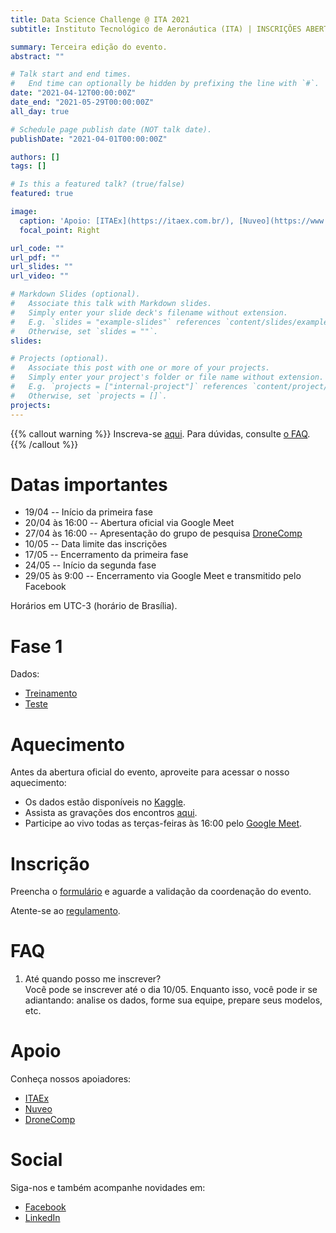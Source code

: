 ```yaml
---
title: Data Science Challenge @ ITA 2021
subtitle: Instituto Tecnológico de Aeronáutica (ITA) | INSCRIÇÕES ABERTAS

summary: Terceira edição do evento.
abstract: ""

# Talk start and end times.
#   End time can optionally be hidden by prefixing the line with `#`.
date: "2021-04-12T00:00:00Z"
date_end: "2021-05-29T00:00:00Z"
all_day: true

# Schedule page publish date (NOT talk date).
publishDate: "2021-04-01T00:00:00Z"

authors: []
tags: []

# Is this a featured talk? (true/false)
featured: true

image:
  caption: 'Apoio: [ITAEx](https://itaex.com.br/), [Nuveo](https://www.nuveo.ai/), [DroneComp](https://www.drone-comp.ita.br/)'
  focal_point: Right

url_code: ""
url_pdf: ""
url_slides: ""
url_video: ""

# Markdown Slides (optional).
#   Associate this talk with Markdown slides.
#   Simply enter your slide deck's filename without extension.
#   E.g. `slides = "example-slides"` references `content/slides/example-slides.md`.
#   Otherwise, set `slides = ""`.
slides:

# Projects (optional).
#   Associate this post with one or more of your projects.
#   Simply enter your project's folder or file name without extension.
#   E.g. `projects = ["internal-project"]` references `content/project/deep-learning/index.md`.
#   Otherwise, set `projects = []`.
projects:
---
```


{{% callout warning %}}
Inscreva-se <a href="https://forms.gle/a5UBZZXzPDNYEr4q7" target="_blank">aqui</a>.
Para dúvidas, consulte [o FAQ](#faq).
{{% /callout %}}

# Datas importantes

- 19/04 -- Início da primeira fase
- 20/04 às 16:00 -- Abertura oficial via Google Meet
- 27/04 às 16:00 -- Apresentação do grupo de pesquisa [DroneComp](https://www.drone-comp.ita.br/)
- 10/05 -- Data limite das inscrições
- 17/05 -- Encerramento da primeira fase
- 24/05 -- Início da segunda fase
- 29/05 às 9:00 -- Encerramento via Google Meet e transmitido pelo Facebook

Horários em UTC-3 (horário de Brasília).

# Fase 1

Dados:

- [Treinamento](https://drive.google.com/file/d/1W3TSGRYWu8PtbE3kppCt06gjhyNpRuYI/view?usp=sharing)
- [Teste](https://drive.google.com/file/d/1lMPfuPuVRJGhJy8VnVnvl6VdDmQL6qoL/view?usp=sharing)

# Aquecimento

Antes da abertura oficial do evento, aproveite para acessar o nosso aquecimento:

- Os dados estão disponíveis no [Kaggle](https://www.kaggle.com/c/data-science-challenge-at-ita-2021-warm-up).
- Assista as gravações dos encontros [aqui](https://drive.google.com/drive/folders/1bDnA_Q7W44kf-_MoVsxhRIbLreryqNuY?usp=sharing).
- Participe ao vivo todas as terças-feiras às 16:00 pelo [Google Meet](https://meet.google.com/zgz-rmmp-htb).

# Inscrição

Preencha o [formulário](https://forms.gle/a5UBZZXzPDNYEr4q7) e aguarde a validação da coordenação do evento.

Atente-se ao [regulamento](http://www.comp.ita.br/~verri/dsc/edicoes/2021/regulamento.pdf).

# FAQ

1. Até quando posso me inscrever?<br>Você pode se inscrever até o dia 10/05. Enquanto isso, você pode ir se adiantando: analise os dados, forme sua equipe, prepare seus modelos, etc.

# Apoio

Conheça nossos apoiadores:

- [ITAEx](https://itaex.com.br/)
- [Nuveo](https://www.nuveo.ai/)
- [DroneComp](https://www.drone-comp.ita.br/)

# Social

Siga-nos e também acompanhe novidades em:

- [Facebook](https://www.facebook.com/dsc.at.ita)
- [LinkedIn](https://www.linkedin.com/company/ita-data-science-challenge)
